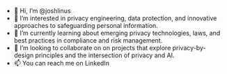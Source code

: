 - 👋 Hi, I’m @joshlinus
- 👀 I’m interested in privacy engineering, data protection, and innovative approaches to safeguarding personal information.
- 🌱 I’m currently learning about emerging privacy technologies, laws, and best practices in compliance and risk management.
- 💞️ I’m looking to collaborate on on projects that explore privacy-by-design principles and the intersection of privacy and AI.
- 📫 You can reach me on LinkedIn 

<!---
joshlinus/joshlinus is a ✨ special ✨ repository because its `README.md` (this file) appears on your GitHub profile.
You can click the Preview link to take a look at your changes.
--->
